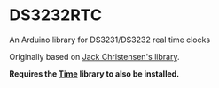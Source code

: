 # DS3232RTC
An Arduino library for DS3231/DS3232 real time clocks

Originally based on [Jack Christensen's library](http://github.com/JChristensen/DS3232RTC).

**Requires the [Time](https://github.com/PaulStoffregen/Time) library to also be installed.**
